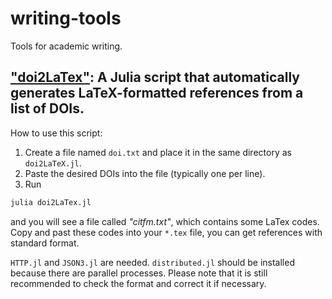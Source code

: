# writing-tools
Tools for academic writing.

## ["doi2LaTex"](https://github.com/collectorhamster/writing-tools/blob/main/doi2LaTex.jl): A Julia script that automatically generates LaTeX-formatted references from a list of DOIs.
How to use this script: 

1. Create a file named `doi.txt` and place it in the same directory as `doi2LaTeX.jl`.
2. Paste the desired DOIs into the file (typically one per line).
3. Run 
```bash
julia doi2LaTex.jl
```

and you will see a file called *"citfm.txt"*, which contains some LaTex codes. Copy and past these codes into your `*.tex` file, you can get references with standard format.

`HTTP.jl` and `JSON3.jl` are needed. `distributed.jl` should be installed because there are parallel processes. Please note that it is still recommended to check the format and correct it if necessary.
